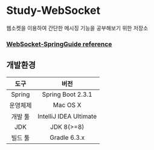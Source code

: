 # Study-WebSocket
웹소켓을 이용하여 간단한 메시징 기능을 공부해보기 위한 저장소

### [WebSocket-SpringGuide reference](https://spring.io/guides/gs/messaging-stomp-websocket/)

## 개발환경
|도구|버전|
|:---:|:---:|
|Spring|Spring Boot 2.3.1|
|운영체제|Mac OS X|
|개발 툴|IntelliJ IDEA Ultimate|
|JDK|JDK 8(>=8)|
|빌드 툴|Gradle 6.3.x|